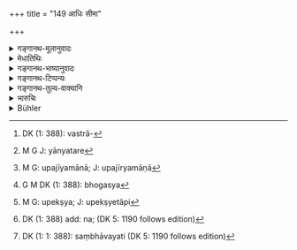 +++
title = "149 आधिः सीमा"

+++

<details><summary>गङ्गानथ-मूलानुवादः</summary>

A pledge, a boundary, minor’s property, a deposit, a property enjoyed by favour, women, king’s property, and the property of a vedic scholar are not lost by adverse possession.—(149)
</details>

<details><summary>मेधातिथिः</summary>

आधीयत इत्य् **आधिर्** बन्धकद्रव्यं गोभूहिरण्याद्य् उच्यते । यच् चोत्तमर्णाद् धनम् आदीयते । **उपनिधिः** शास्त्रान्तरेणान्तर्हितो[^२७९] न्यास उक्तः, यद् अप्रदर्शितरूपं सचिह्नवस्त्रादिना पिहितं निक्षिप्यते । प्रीतिभोग्यं तु युक्तम् उपनिधिशब्दवाच्यम्, तस्य निक्षेपग्रहणेनैव गृहीतत्वात् । **सीमा** मर्यादा ग्रामादीनाम् । बहुसाधारण्याद् धि तत्रोपेक्षा संभवति । गृहादीनां तु प्राकारपरिखादिरूपा द्वित्रिहस्तपरिमाणरूपा द्वयोः साधारणी यान्यतरेण[^२८०] कथंचिद् उपजीव्यमाना[^२८१] । स्वल्पत्वाद् भोगश् च[^२८२] कश्चित् कियन्तं कालम् उपेक्षेतापि[^२८३] । तत्रापि[^२८४] दानादिसत्त्वापगमहेतुं संभावयतः[^२८५] । अतस् तत्पुत्राः पौत्रा वा गूढचिह्नादिना प्रज्ञापितसीमत्वाद् आच्छिन्दयत्य् एव । **बालधनं** दृष्टान्तार्थम्, पोगण्डशब्दस्य दर्शितत्वाद् (म्ध् ८.१४८) इत्य् उक्तम् । **स्त्रियो** दास्यः, भार्या वा । नेतरस्याधनस्यापहार उक्तः "धनस्य दशवार्षिकी" (य्ध् २.२४) इति ।


[^२८५]:
     DK (1: 1: 388): saṃbhāvayati (DK 5: 1190 follows edition)


[^२८४]:
     DK (1: 388) add: na; (DK 5: 1190 follows edition)


[^२८३]:
     M G: upekṣya; J: upekṣyetāpi


[^२८२]:
     G M DK (1: 388): bhogasya


[^२८१]:
     M G: upajīyamānā; J: upajīryamāṇā


[^२८०]:
     M G J: yānyatare


[^२७९]:
     DK (1: 388): vastrā-

- <u>ननु</u> च नेह धनम् अस्ति । "यत्किंचित्" (म्ध् ८.१४७) इति वस्तुमात्रनिर्देशो ऽयम् । 

<u>नैवम्</u> । "धनी" (म्ध् ८.४७) इति संबन्धेन धनविषयतैव "यत्किंचित्" इति सामान्यशब्दस्य प्रतीयते । क एवम् आह स्त्रियो न धनम् इति । इत्थं विनियोज्ये[^२८६] द्रव्ये धनशब्दो वर्तते । अथास्माद् एव स्त्रीधनात् स्वत्वमात्रोपलक्षणम् । धनोपमानेन पुमांसो ऽपि भोगेन दासाः स्वीक्रियन्त एव ।  
**राजस्वं** । देशेश्वरा राजानः, तेषां धनम् । ते हि महाधनत्वाद् उच्चत्वान्वयं[^२८७] धनम् अन्विच्छन्तो ऽधिकृतैर् विरुतभेदादिभिर्[^२८८] निधनीक्रियन्ते तदूनापेक्षया[^२८९] । **श्रोत्रिय**द्रव्यं श्रोत्रियधनाभियुक्तिः ॥ ८.१४९ ॥
</details>

<details><summary>गङ्गानथ-भाष्यानुवादः</summary>

‘*Ādhi*’ is that which is *pledged*; an article given as pledge,—such as cattle, land, gold and so forth,—to the creditor; and recovered from him (upon re-payment of the debt).

‘*Upanidhi*’ has been explained,—in accordance with another treatise (Yājñavalkya, 2.65) as a deposit, whose form is not shown and which is handed over, covered with cloth and sealed. But this being already included under ‘*deposit*,’ it is better to take the term ‘*upanidhi*’ as standing for what is given for use, through friendliness and favour.

‘*Boundary*’—the boundary-line between villages, etc. It is quite possible that it being a public concern, men are likely to ignore encroachments upon it. In the case of houses, the boundary-line, marked by ditches or walls, two, three or four cubits in size, is common to both; and if either side of it happens to crumble down in time, as the matter would be a slight one, even encroachment might be ignored for some time by a certain person. But since in such matters also the owner fearing the loss of ownership through gift, etc., his sons or grandsons do discover some hidden marks of the original boundary and assert their claims to the recovery of the boundary encroached upon.

‘*Minor’s property*’;—this has been added only by way of illustration; the *minor* having been already referred to by the name ‘*pogaṇḍa*’ (in Verse 148).

‘*Women*,’—slave-girls or wife; as no other woman, save these two, have anywhere been described as ‘property,’ ownership over which could be lost through possession extending over ten years, as spoken of in Verse 147.

*Objection*.—“But the text (147) does not speak of ‘*property*’ at all;
the expression used is ‘*whatever thing*,’ which refers to *things in general*.”

No; the use of the term ‘*dhani*,’ ‘*owner*,’ clearly indicates that the expression ‘whatever thing’ refers *to property*, which, in this case, is used in the sense of *anything that is used*; and this mention of women as ‘property’ indicates all kinds of possessions. From this analogy of ‘property,’ males also, as slaves, are actually regarded as ‘property.’

‘*The king’s propety*;’—the ‘*kings*’ meant here are the rulers of provinces; the property belonging to such rulers. These people have vast properties, which they cannot always watch over carefully; so that if their property were liable to be lost through adverse possession, they would soon be reduced to penury.

‘*The properly of Vedic Scholars*’—though poor in comparison,—has yet got to be preserved with care.—(149)
</details>

<details><summary>गङ्गानथ-टिप्पन्यः</summary>

‘*Śāstrāntareṇa*’—(Medhātithi, p. 965, l. 1)—This refers to Yājñavalkya,
2.65. ‘*Vāsanasthamanākhyāya haste nyasya yadarpayet*’; and
Nārada—‘*asaṅkhyātamavijñātam samudram yannidhīyate*.’

This verse is quoted in *Parāśaramādhava* (Vyavahāra, p. 109), which
adds that the term ‘*śrotriya*’ includes also all such persons who have
their attention too much taken up by other things to allow their looking
after their belongings in *Smṛticandrikā* (Vyavahāra, p. 158), which
notes the following reasons for neglect—(*a*) In regard to boundaries,
people are apt to be lulled into security by the ease with which the
boundary-line can be determined,—(*b*) in regard to women, their natural
shyness lulls men into security,—(*c*) in the case of the king and the
scholar, their minds are too much taken up with their temporal and
spiritual concerns respectively;—and in *Vīramitrodaya*, (Vyavahāra,
69b).
</details>

<details><summary>गङ्गानथ-तुल्य-वाक्यानि</summary>

*Śukranīti* (4.5.445).—‘The following property cannot be destroyed by
length of adverse, possession:—pledge, boundary-land, minor’s property,
trust property, sealed deposit, female slaves, government property and
the property of Vedic Scholars.’

*Nārada* (1.81).—‘A pledge, a boundary, property of a child, an open
deposit, a sealed deposit, women, what belongs to the King, or to the
Vedic Scholar—none of these is lost by adverse possession.’

*Bṛhaspati* (9.13, 14).—‘Forcible means should not be resorted to by the
present occupant, or his son, in maintaining possession of the property
of an infant, or of a learned Brāhmaṇa, or the property inherited from
one’s father;—nor of cattle, a woman, a slave, or other property.’

*Vaśiṣṭha* (16.18).—‘They quote the following:—“A pledge, a boundary,
the property of minors, an open deposit, a sealed deposit, women, king’s
property and property of the Vedic Scholar are not lost by being enjoyed
by others.”

*Gautama* (12.39).—‘Animals, land, and females are not lost by adverse
possession.’

*Yājñavalkya* (2.25).—‘A pledge, a boundary, deposit—^(:) open and
sealed, the property of infants, idiots, and of the King, and of women,
and of the Vedic scholars;—with the exception of these, all property
becomes lost to the owner by adverse possession extending over twenty
years.’
</details>

<details><summary>भारुचिः</summary>

स्त्रियः परिचारिकाः नोढाह् शास्त्रविरोधात् । अन्ये त्व् आहुः- ऊढा अपि प्रत्याहरणीयाः प्रायश्चित्तेन । यतो न युक्तम् आसाम् आपद्य् अपहृतानां परित्यागः । राजस्वश्रोत्रियस्वयोश् च लब्धक्रीतयोर् अपि भोगेनाप्रणाशः । तत्र श्रोत्रियधर्मस्याचारासङ्गात् । राज्ञश् च स्वतन्त्रानुष्ठानसङ्गेन । अन्यदीययोस् तु लब्धक्रीतयोर् अन्य एव स्यात् ॥ ८.१४८ ॥
</details>

<details><summary>Bühler</summary>

149	A pledge, a boundary, the property of infants, an (open) deposit, a sealed deposit, women, the property of the king and the wealth of a Srotriya are not lost in consequence of (adverse) enjoyment.
</details>
